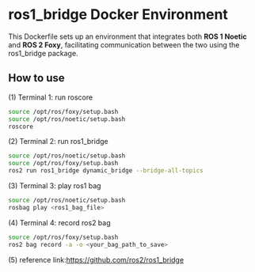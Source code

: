 # **ros1_bridge Docker Environment**
This Dockerfile sets up an environment that integrates both **ROS 1 Noetic** and **ROS 2 Foxy**, facilitating communication between the two using the ros1_bridge package.


## **How to use**


(1) Terminal 1: run roscore
```bash
source /opt/ros/foxy/setup.bash
source /opt/ros/noetic/setup.bash
roscore
```

(2) Terminal 2: run ros1_bridge
```bash
source /opt/ros/noetic/setup.bash
source /opt/ros/foxy/setup.bash
ros2 run ros1_bridge dynamic_bridge --bridge-all-topics
```

(3) Terminal 3: play ros1 bag
```bash
source /opt/ros/noetic/setup.bash
rosbag play <ros1_bag_file>
```

(4) Terminal 4: record ros2 bag
```bash
source /opt/ros/foxy/setup.bash
ros2 bag record -a -o <your_bag_path_to_save>
```

(5) reference link:https://github.com/ros2/ros1_bridge